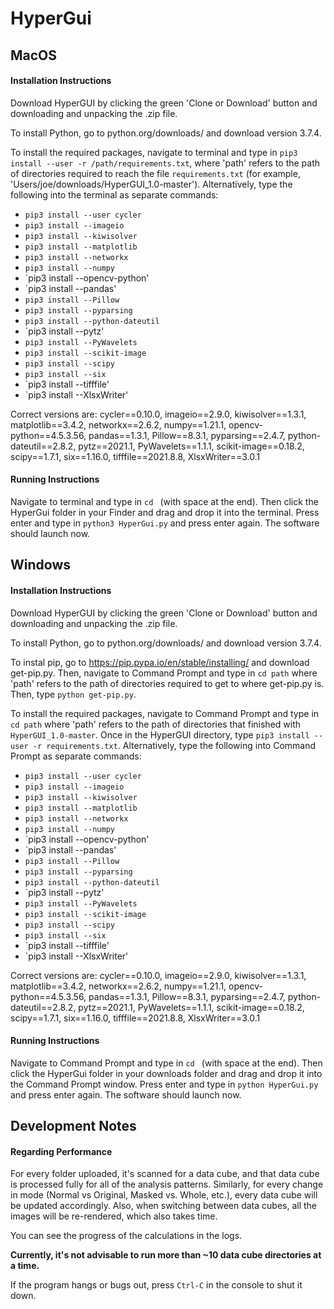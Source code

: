# HyperGui

## MacOS
#### Installation Instructions
Download HyperGUI by clicking the green 'Clone or Download' button and downloading and unpacking the .zip file.

To install Python, go to python.org/downloads/ and download version 3.7.4.

To install the required packages, navigate to terminal and type in `pip3 install --user -r /path/requirements.txt`, where 'path' refers to the path of directories required to reach the file `requirements.txt` (for example, 'Users/joe/downloads/HyperGUI_1.0-master'). Alternatively, type the following into the terminal as separate commands:
- `pip3 install --user cycler`
- `pip3 install --imageio`
- `pip3 install --kiwisolver`
- `pip3 install --matplotlib`
- `pip3 install --networkx`
- `pip3 install --numpy`
- `pip3 install --opencv-python'
- `pip3 install --pandas'
- `pip3 install --Pillow`
- `pip3 install --pyparsing`
- `pip3 install --python-dateutil`
- `pip3 install --pytz'
- `pip3 install --PyWavelets`
- `pip3 install --scikit-image`
- `pip3 install --scipy`
- `pip3 install --six`
- `pip3 install --tifffile'
- `pip3 install --XlsxWriter'

Correct versions are: cycler==0.10.0, imageio==2.9.0, kiwisolver==1.3.1, matplotlib==3.4.2, networkx==2.6.2, numpy==1.21.1, opencv-python==4.5.3.56, pandas==1.3.1, Pillow==8.3.1, pyparsing==2.4.7, python-dateutil==2.8.2, pytz==2021.1, PyWavelets==1.1.1, scikit-image==0.18.2, scipy==1.7.1, six==1.16.0, tifffile==2021.8.8, XlsxWriter==3.0.1

#### Running Instructions
Navigate to terminal and type in `cd ` (with space at the end). Then click the HyperGui folder in your Finder and drag and drop it into the terminal. Press enter and type in `python3 HyperGui.py` and press enter again. The software should launch now.


## Windows
#### Installation Instructions
Download HyperGUI by clicking the green 'Clone or Download' button and downloading and unpacking the .zip file.

To install Python, go to python.org/downloads/ and download version 3.7.4.

To instal pip, go to https://pip.pypa.io/en/stable/installing/ and download get-pip.py. Then, navigate to Command Prompt and type in `cd path` where 'path' refers to the path of directories required to get to where get-pip.py is. Then, type `python get-pip.py`.

To install the required packages, navigate to Command Prompt and type in `cd path` where 'path' refers to the path of directories that finished with `HyperGUI_1.0-master`. Once in the HyperGUI directory, type `pip3 install --user -r requirements.txt`. Alternatively, type the following into Command Prompt as separate commands:
- `pip3 install --user cycler`
- `pip3 install --imageio`
- `pip3 install --kiwisolver`
- `pip3 install --matplotlib`
- `pip3 install --networkx`
- `pip3 install --numpy`
- `pip3 install --opencv-python'
- `pip3 install --pandas'
- `pip3 install --Pillow`
- `pip3 install --pyparsing`
- `pip3 install --python-dateutil`
- `pip3 install --pytz'
- `pip3 install --PyWavelets`
- `pip3 install --scikit-image`
- `pip3 install --scipy`
- `pip3 install --six`
- `pip3 install --tifffile'
- `pip3 install --XlsxWriter'

Correct versions are: cycler==0.10.0, imageio==2.9.0, kiwisolver==1.3.1, matplotlib==3.4.2, networkx==2.6.2, numpy==1.21.1, opencv-python==4.5.3.56, pandas==1.3.1, Pillow==8.3.1, pyparsing==2.4.7, python-dateutil==2.8.2, pytz==2021.1, PyWavelets==1.1.1, scikit-image==0.18.2, scipy==1.7.1, six==1.16.0, tifffile==2021.8.8, XlsxWriter==3.0.1

#### Running Instructions
Navigate to Command Prompt and type in `cd ` (with space at the end). Then click the HyperGui folder in your downloads folder and drag and drop it into the Command Prompt window. Press enter and type in `python HyperGui.py` and press enter again. The software should launch now.


## Development Notes
#### Regarding Performance
For every folder uploaded, it's scanned for a data cube,
and that data cube is processed fully for all of the analysis patterns.
Similarly, for every change in mode (Normal vs Original, Masked vs. Whole, etc.),
every data cube will be updated accordingly.
Also, when switching between data cubes,
all the images will be re-rendered, which also takes time.

You can see the progress of the calculations in the logs.

**Currently, it's not advisable to run more than ~10 data cube directories at a time.**

If the program hangs or bugs out, press `Ctrl-C` in the console to shut it down.
